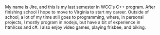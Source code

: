 My name is Jire, and this is my last semester in WCC's C++ program. After finishing school I hope to move to Virginia to start my career. Outside of school, a lot of my time still goes to programming, where, in personal projects, I mostly program in nodejs, but have a bit of experience in html/css and c#. I also enjoy video games, playing frisbee, and biking.
